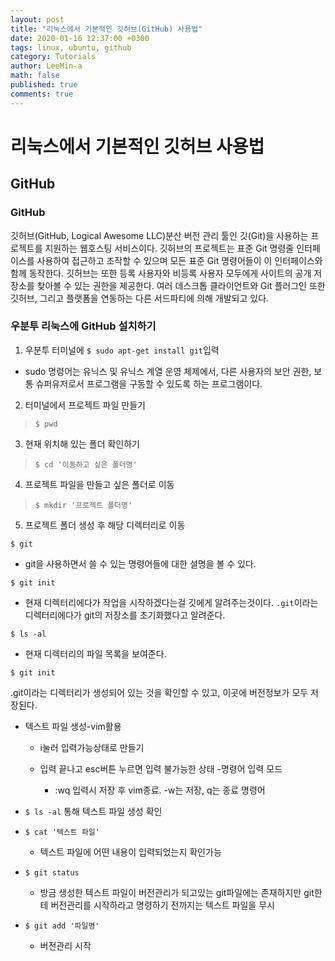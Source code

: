 ```yaml
---
layout: post
title: "리눅스에서 기본적인 깃허브(GitHub) 사용법"
date: 2020-01-16 12:37:00 +0300
tags: linux, ubuntu, github
category: Tutorials
author: LeeMin-a
math: false
published: true
comments: true
---
```


# 리눅스에서 기본적인 깃허브 사용법

## GitHub

### GitHub

깃허브(GitHub, Logical Awesome LLC)분산 버전 관리 툴인 깃(Git)을 사용하는 프로젝트를 지원하는 웹호스팅 서비스이다. 깃허브의 프로젝트는 표준 Git 명령줄 인터페이스를 사용하여 접근하고 조작할 수 있으며 모든 표준 Git 명령어들이 이 인터페이스와 함께 동작한다. 깃허브는 또한 등록 사용자와 비등록 사용자 모두에게 사이트의 공개 저장소를 찾아볼 수 있는 권한을 제공한다. 여러 데스크톱 클라이언트와 Git 플러그인 또한 깃허브, 그리고 플랫폼을 연동하는 다른 서드파티에 의해 개발되고 있다.

### 우분투 리눅스에 GitHub 설치하기

1. 우분투 터미널에 ```$ sudo apt-get install git```입력
  * sudo 명령어는 유닉스 및 유닉스 계열 운영 체제에서, 다른 사용자의 보안 권한, 보통 슈퍼유저로서 프로그램을 구동할 수 있도록 하는 프로그램이다.
2. 터미널에서 프로젝트 파일 만들기

  > ```$ pwd```

3. 현재 위치해 있는 폴더 확인하기

  > ```$ cd '이동하고 싶은 폴더명'```

4. 프로젝트 파일을 만들고 싶은 폴더로 이동

  > ```$ mkdir '프로젝트 폴더명'```

5. 프로젝트 폴더 생성 후 해당 디렉터리로 이동

```$ git```

* git을 사용하면서 쓸 수 있는 명령어들에 대한 설명을 볼 수 있다.

```$ git init```

* 현재 디렉터리에다가 작업을 시작하겠다는걸 깃에게 알려주는것이다. ```.git```이라는 디렉터리에다가 git의 저장소를 초기화했다고 알려준다.

```$ ls -al```

* 현재 디렉터리의 파일 목록을 보여준다.

```$ git init```

  .git이라는 디렉터리가 생성되어 있는 것을 확인할 수 있고, 이곳에 버전정보가 모두 저장된다.

* 텍스트 파일 생성-vim활용

  * i눌러 입력가능상태로 만들기
  
  * 입력 끝나고 esc버튼 누르면 입력 불가능한 상태 -명령어 입력 모드
  
    * :wq 입력시 저장 후 vim종료. -w는 저장, q는 종료 명령어
    
 * ```$ ls -al``` 통해 텍스트 파일 생성 확인
 
 * ```$ cat '텍스트 파일'```
 
   * 텍스트 파일에 어떤 내용이 입력되었는지 확인가능
 
 * ```$ git status```
 
   * 방금 생성한 텍스트 파일이 버전관리가 되고있는 git파일에는 존재하지만 git한테 버전관리를 시작하라고 명령하기 전까지는 텍스트 파일을 무시
   
 * ```$ git add '파일명'```
   * 버전관리 시작
